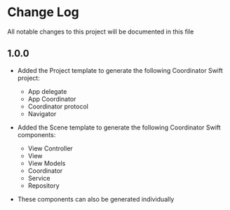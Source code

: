 # Change Log

All notable changes to this project will be documented in this file

## 1.0.0

- Added the Project template to generate the following Coordinator Swift project:
	- App delegate
	- App Coordinator
	- Coordinator protocol
	- Navigator

- Added the Scene template to generate the following Coordinator Swift components:
	- View Controller
	- View
	- View Models
	- Coordinator
	- Service
	- Repository
- These components can also be generated individually
